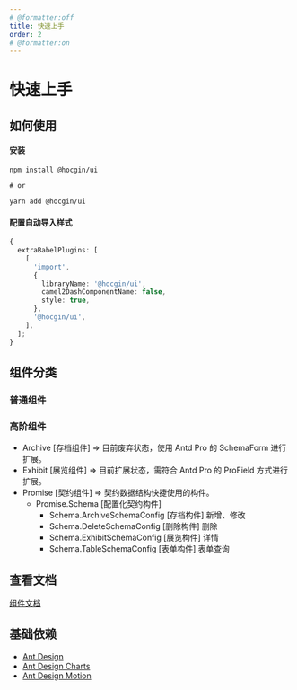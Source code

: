 ```yaml
---
# @formatter:off
title: 快速上手
order: 2
# @formatter:on
---
```


# 快速上手

## 如何使用

#### 安装

```shell
npm install @hocgin/ui

# or

yarn add @hocgin/ui
```

#### 配置自动导入样式

```ts
{
  extraBabelPlugins: [
    [
      'import',
      {
        libraryName: '@hocgin/ui',
        camel2DashComponentName: false,
        style: true,
      },
      '@hocgin/ui',
    ],
  ];
}
```

## 组件分类

### 普通组件

### 高阶组件

- Archive [存档组件] => 目前废弃状态，使用 Antd Pro 的 SchemaForm 进行扩展。
- Exhibit [展览组件] => 目前扩展状态，需符合 Antd Pro 的 ProField 方式进行扩展。
- Promise [契约组件] => 契约数据结构快捷使用的构件。
  - Promise.Schema [配置化契约构件]
    - Schema.ArchiveSchemaConfig [存档构件] 新增、修改
    - Schema.DeleteSchemaConfig [删除构件] 删除
    - Schema.ExhibitSchemaConfig [展览构件] 详情
    - Schema.TableSchemaConfig [表单构件] 表单查询

## 查看文档

[组件文档](/components)

## 基础依赖

- [Ant Design](https://ant.design/)
- [Ant Design Charts](https://charts.ant.design/)
- [Ant Design Motion](https://motion.ant.design/)
